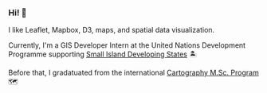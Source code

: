 <!--[![Anurag's GitHub stats](https://github-readme-stats.vercel.app/api?username=sebastian-ch)](https://github.com/anuraghazra/github-readme-stats) -->


### Hi! :ocean:

I like Leaflet, Mapbox, D3, maps, and spatial data visualization.

Currently, I'm a GIS Developer Intern at the United Nations Development Programme supporting [Small Island Developing States](https://www.sparkblue.org/dashboard/small-island-developing-states) :desert_island:

Before that, I gradatuated from the international [Cartography M.Sc. Program](https://cartographymaster.eu/) :world_map:
<!--
**sebastian-ch/sebastian-ch** is a ✨ _special_ ✨ repository because its `README.md` (this file) appears on your GitHub profile.

Here are some ideas to get you started:

- 🔭 I’m currently working on ...
- 🌱 I’m currently learning ...
- 👯 I’m looking to collaborate on ...
- 🤔 I’m looking for help with ...
- 💬 Ask me about ...
- 📫 How to reach me: ...
- 😄 Pronouns: ...
- ⚡ Fun fact: ...
-->
